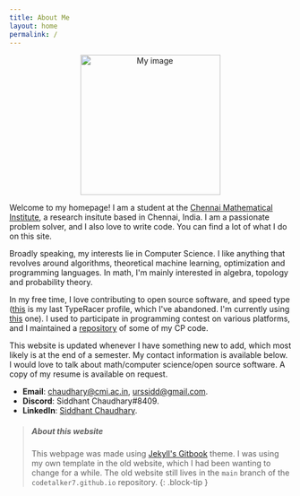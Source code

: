 ```yaml
---
title: About Me
layout: home
permalink: /
---
```


<!--This is borderline against markdown philosophy-->

<p align="center">
  <img src="/assets/images/homepage-modified.png" width="250px" height="250px" alt="My image"/>
</p>

Welcome to my homepage! I am a student at the [Chennai Mathematical Institute](https://www.cmi.ac.in/), a research insitute based in Chennai, India. I am a passionate problem solver, and I also love to write code. You can find a lot of what I do on this site.

Broadly speaking, my interests lie in Computer Science. I like anything that revolves around algorithms, theoretical machine learning, optimization and programming languages. In math, I'm mainly interested in algebra, topology and probability theory.

In my free time, I love contributing to open source software, and speed type ([this](https://data.typeracer.com/pit/profile?user=code_talker) is my last TypeRacer profile, which I've abandoned. I'm currently using [this](https://data.typeracer.com/pit/profile?user=professor_pyg) one). I used to participate in programming contest on various platforms, and I maintained a [repository](https://github.com/codetalker7/cp-res) of some of my CP code.

This website is updated whenever I have something new to add, which most likely is at the end of a semester. My contact information is available below. I would love to talk about math/computer science/open source software. A copy of my resume is available on request.

- **Email**: [chaudhary@cmi.ac.in](mailto:urssidd@gmail.com), [urssidd@gmail.com](mailto:urssidd@gmail.com).
- **Discord**: Siddhant Chaudhary#8409.
- **LinkedIn**: [Siddhant Chaudhary](https://www.linkedin.com/in/siddhant-chaudhary-84182110a/).

> ##### About this website
>
> This webpage was made using [Jekyll's Gitbook](https://sighingnow.github.io/jekyll-gitbook/) theme. I was using my own template in the old website, which I had been wanting to change for a while. The old website still lives in the `main` branch of the `codetalker7.github.io` repository.
{: .block-tip }

